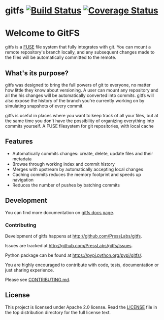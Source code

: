 gitfs [![Build Status](https://drone.presslabs.net/api/badges/PressLabs/gitfs/status.svg)](https://drone.presslabs.net/github.com/PressLabs/gitfs) [![Coverage Status](https://coveralls.io/repos/PressLabs/gitfs/badge.png?branch=HEAD)](https://coveralls.io/r/PressLabs/gitfs?branch=HEAD)
========

# Welcome to GitFS


gitfs is a [FUSE](http://fuse.sourceforge.net/) file system that fully
integrates with git. You can mount a remote repository's branch locally, and any
subsequent changes made to the files will be automatically committed to the
remote.

## What's its purpose?

gitfs was designed to bring the full powers of git to everyone, no matter how
little they know about versioning. A user can mount any repository and all the
his changes will be automatically converted into commits. gitfs will also expose
the history of the branch you're currently working on by simulating snapshots of
every commit.

gitfs is useful in places where you want to keep track of all your files, but at
the same time you don't have the possibility of organizing everything into
commits yourself. A FUSE filesystem for git repositories, with local cache

## Features
* Automatically commits changes: create, delete, update files and their metadata
* Browse through working index and commit history
* Merges with upstream by automatically accepting local changes
* Caching commits reduces the memory footprint and speeds up navigation
* Reduces the number of pushes by batching commits

## Development

You can find more documentation on [gitfs docs page](http://www.presslabs.com/gitfs/docs/).

### Contributing

Development of gitfs happens at http://github.com/PressLabs/gitfs.

Issues are tracked at http://github.com/PressLabs/gitfs/issues.

Python package can be found at https://pypi.python.org/pypi/gitfs/.

You are highly encouraged to contribute with code, tests, documentation or just
sharing experience.

Please see [CONTRIBUTING.md](CONTRIBUTING.md).

## License
This project is licensed under Apache 2.0 license. Read the [LICENSE](LICENSE) file in the
top distribution directory for the full license text.
